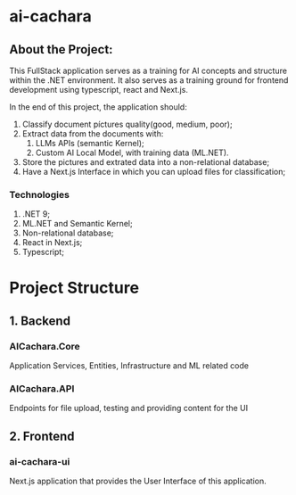 # ai-cachara
## About the Project:
This FullStack application serves as a training for AI concepts and structure within the .NET environment.
It also serves as a training ground for frontend development using typescript, react and Next.js. 

In the end of this project, the application should:

1. Classify document píctures quality(good, medium, poor);
2. Extract data from the documents with:
   1. LLMs APIs (semantic Kernel);
   2. Custom AI Local Model, with training data (ML.NET).
3. Store the pictures and extrated data into a non-relational database;
4. Have a Next.js Interface in which you can upload files for classification;

### Technologies
1. .NET 9;
2. ML.NET and Semantic Kernel;
3. Non-relational database;
3. React in Next.js;
4. Typescript;

# Project Structure

## 1. Backend
### AICachara.Core
Application Services, Entities, Infrastructure and ML related code

### AICachara.API
Endpoints for file upload, testing and providing content for the UI

## 2. Frontend
### ai-cachara-ui
Next.js application that provides the User Interface of this application.


